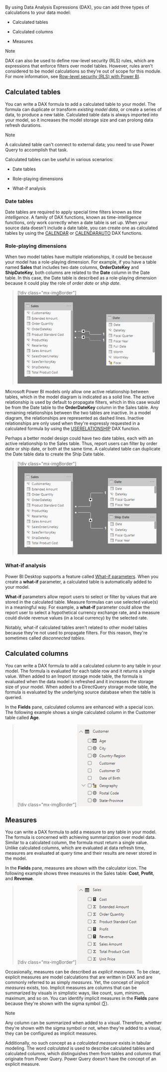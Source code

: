 By using Data Analysis Expressions (DAX), you can add three types of calculations to your data model:

-   Calculated tables

-   Calculated columns

-   Measures

> [!NOTE]
> DAX can also be used to define row-level security (RLS) rules, which are expressions that enforce filters over model tables. However, rules aren't considered to be model calculations so they're out of scope for this module. For more information, see [Row-level security (RLS) with Power BI](/power-bi/admin/service-admin-rls/?azure-portal=true).

## Calculated tables

You can write a DAX formula to add a calculated table to your model. The formula can duplicate or transform *existing model data*, or create a series of data, to produce a new table. Calculated table data is always imported into your model, so it increases the model storage size and can prolong data refresh durations.

> [!NOTE]
> A calculated table can't connect to external data; you need to use Power Query to accomplish that task.

Calculated tables can be useful in various scenarios:

-   Date tables

-   Role-playing dimensions

-   What-if analysis

### Date tables

Date tables are required to apply special time filters known as *time intelligence*. A family of DAX functions, known as time-intelligence functions, only work correctly when a date table is set up. When your source data doesn't include a date table, you can create one as calculated tables by using the [CALENDAR](/dax/calendar-function-dax/?azure-portal=true) or [CALENDARAUTO](/dax/calendarauto-function-dax/?azure-portal=true) DAX functions.

### Role-playing dimensions

When two model tables have multiple relationships, it could be because your model has a role-playing dimension. For example, if you have a table named **Sales** that includes two date columns, **OrderDateKey** and **ShipDateKey**, both columns are related to the **Date** column in the Date table. In this case, the Date table is described as a role-playing dimension because it could play the role of *order date* or *ship date*.

> [!div class="mx-imgBorder"]
> [![The image shows two tables: Sales and Date. There are two relationships between the tables. Only one relationship is active.](../media/dax-sales-data-relationships-1-ss.png)](../media/dax-sales-data-relationships-1-ss.png#lightbox)

Microsoft Power BI models only allow one active relationship between tables, which in the model diagram is indicated as a solid line. The active relationship is used by default to propagate filters, which in this case would be from the Date table to the **OrderDateKey** column in the Sales table. Any remaining relationships between the two tables are inactive. In a model diagram, the relationships are represented as dashed lines. Inactive relationships are only used when they're expressly requested in a calculated formula by using the [USERELATIONSHIP](/dax/userelationship-function-dax/?azure-portal=true) DAX function.

Perhaps a better model design could have two date tables, each with an active relationship to the Sales table. Thus, report users can filter by order date or ship date, or both at the same time. A calculated table can duplicate the Date table data to create the Ship Date table.

> [!div class="mx-imgBorder"]
> [![The image shows two tables: Sales and Date. There is one relationship between the Sales and Date tables, and one relationship between the Sales and Ship Date tables. Both relationships are active.](../media/dax-sales-data-relationships-2-ss.png)](../media/dax-sales-data-relationships-2-ss.png#lightbox)

### What-if analysis

Power BI Desktop supports a feature called [What-if parameters](/power-bi/transform-model/desktop-what-if/?azure-portal=true). When you create a **what-if** parameter, a calculated table is automatically added to your model.

**What-if** parameters allow report users to select or filter by values that are stored in the calculated table. Measure formulas can use selected value(s) in a meaningful way. For example, a **what-if** parameter could allow the report user to select a hypothetical currency exchange rate, and a measure could divide revenue values (in a local currency) by the selected rate.

Notably, what-if calculated tables aren't related to other model tables because they're not used to propagate filters. For this reason, they're sometimes called *disconnected tables*.

## Calculated columns

You can write a DAX formula to add a calculated column to any table in your model. The formula is evaluated for each table row and it returns a single value. When added to an Import storage mode table, the formula is evaluated when the data model is refreshed and it increases the storage size of your model. When added to a DirectQuery storage mode table, the formula is evaluated by the underlying source database when the table is queried.

In the **Fields** pane, calculated columns are enhanced with a special icon. The following example shows a single calculated column in the Customer table called **Age**.

> [!div class="mx-imgBorder"]
> [![The image shows a section of the Fields pane. Inside the Customer table, there are multiple fields. One is adorned with the special icon, which indicates that it's a calculated column.](../media/dax-fields-pane-calculated-column-ss.png)](../media/dax-fields-pane-calculated-column-ss.png#lightbox)

## Measures

You can write a DAX formula to add a measure to any table in your model. The formula is concerned with achieving summarization over model data. Similar to a calculated column, the formula must return a single value. Unlike calculated columns, which are evaluated at data refresh time, measures are evaluated at query time and their results are never stored in the model.

In the **Fields** pane, measures are shown with the calculator icon. The following example shows three measures in the Sales table: **Cost**, **Profit**, and **Revenue**.

> [!div class="mx-imgBorder"]
> [![The image shows a section of the Fields pane. Inside the Sales table, there are multiple fields. Three are adorned with the calculator icon, which indicate that they're measures.](../media/dax-fields-pane-measures-ss.png)](../media/dax-fields-pane-measures-ss.png#lightbox)

Occasionally, measures can be described as *explicit measures*. To be clear, explicit measures are model calculations that are written in DAX and are commonly referred to as simply *measures*. Yet, the concept of *implicit measures* exists, too. Implicit measures are columns that can be summarized by visuals in simplistic ways, like count, sum, minimum, maximum, and so on. You can identify implicit measures in the **Fields** pane because they're shown with the sigma symbol (∑).

> [!NOTE]
> Any column can be summarized when added to a visual. Therefore, whether they're shown with the sigma symbol or not, when they're added to a visual, they can be configured as implicit measures.

Additionally, no such concept as a *calculated measure* exists in tabular modeling. The word *calculated* is used to describe calculated tables and calculated columns, which distinguishes them from tables and columns that originate from Power Query. Power Query doesn't have the concept of an explicit measure.
